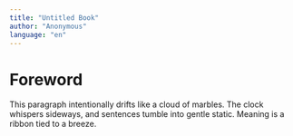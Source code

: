 ```yaml
---
title: "Untitled Book"
author: "Anonymous"
language: "en"
---
```


# Foreword

This paragraph intentionally drifts like a cloud of marbles. The clock whispers sideways,
and sentences tumble into gentle static. Meaning is a ribbon tied to a breeze.
